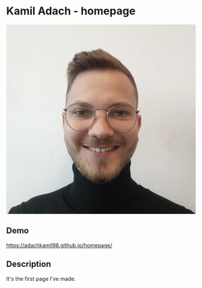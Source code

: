 # Kamil Adach - homepage
![Kamil Adach](https://raw.githubusercontent.com/adachkamil98/homepage/main/images/IMG20220511135451.jpg)
## Demo
https://adachkamil98.github.io/homepage/

## Description
It's the first page I've made.
